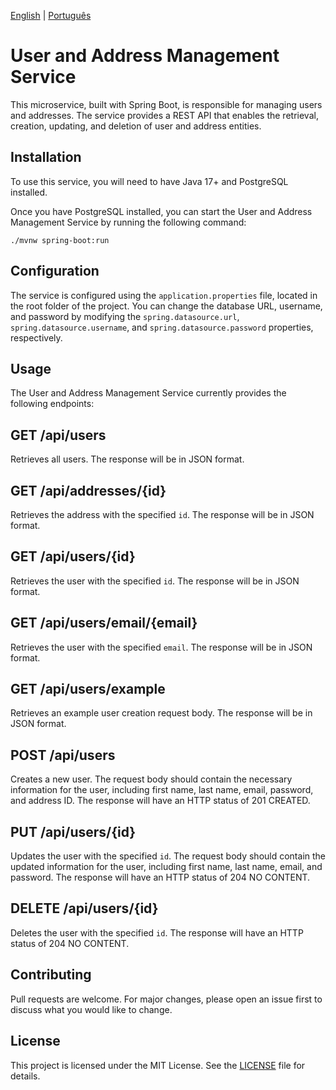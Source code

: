 [English](README.md) | [Português](README.pt-br.md)

# User and Address Management Service

This microservice, built with Spring Boot, is responsible for managing users and addresses. The service provides a REST API that enables the retrieval, creation, updating, and deletion of user and address entities.

## Installation

To use this service, you will need to have Java 17+ and PostgreSQL installed.

Once you have PostgreSQL installed, you can start the User and Address Management Service by running the following command:

```./mvnw spring-boot:run```

## Configuration

The service is configured using the `application.properties` file, located in the root folder of the project. You can change the database URL, username, and password by modifying the `spring.datasource.url`, `spring.datasource.username`, and `spring.datasource.password` properties, respectively.

## Usage

The User and Address Management Service currently provides the following endpoints:

## GET /api/users

Retrieves all users. The response will be in JSON format.

## GET /api/addresses/{id}

Retrieves the address with the specified `id`. The response will be in JSON format.

## GET /api/users/{id}

Retrieves the user with the specified `id`. The response will be in JSON format.

## GET /api/users/email/{email}

Retrieves the user with the specified `email`. The response will be in JSON format.

## GET /api/users/example

Retrieves an example user creation request body. The response will be in JSON format.

## POST /api/users

Creates a new user. The request body should contain the necessary information for the user, including first name, last name, email, password, and address ID. The response will have an HTTP status of 201 CREATED.

## PUT /api/users/{id}

Updates the user with the specified `id`. The request body should contain the updated information for the user, including first name, last name, email, and password. The response will have an HTTP status of 204 NO CONTENT.

## DELETE /api/users/{id}

Deletes the user with the specified `id`. The response will have an HTTP status of 204 NO CONTENT.

## Contributing

Pull requests are welcome. For major changes, please open an issue first to discuss what you would like to change.

## License

This project is licensed under the MIT License. See the [LICENSE](LICENSE) file for details.
